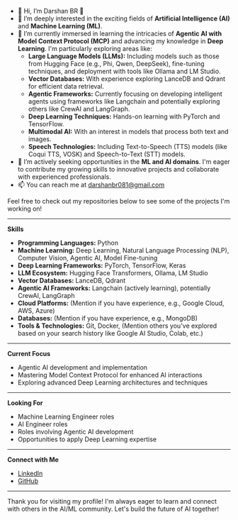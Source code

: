 - 👋 Hi, I’m Darshan BR 👋
- 👀 I’m deeply interested in the exciting fields of **Artificial Intelligence (AI)** and **Machine Learning (ML)**.
- 🌱 I’m currently immersed in learning the intricacies of **Agentic AI with Model Context Protocol (MCP)** and advancing my knowledge in **Deep Learning**. I'm particularly exploring areas like:
    - **Large Language Models (LLMs):** Including models such as those from Hugging Face (e.g., Phi, Qwen, DeepSeek), fine-tuning techniques, and deployment with tools like Ollama and LM Studio.
    - **Vector Databases:** With experience exploring LanceDB and Qdrant for efficient data retrieval.
    - **Agentic Frameworks:** Currently focusing on developing intelligent agents using frameworks like Langchain and potentially exploring others like CrewAI and LangGraph.
    - **Deep Learning Techniques:** Hands-on learning with PyTorch and TensorFlow.
    - **Multimodal AI:** With an interest in models that process both text and images.
    - **Speech Technologies:** Including Text-to-Speech (TTS) models (like Coqui TTS, VOSK) and Speech-to-Text (STT) models.
- 💞️ I’m actively seeking opportunities in the **ML and AI domains**. I'm eager to contribute my growing skills to innovative projects and collaborate with experienced professionals.
- 📫 You can reach me at [darshanbr081@gmail.com](mailto:darshanbr081@gmail.com)

Feel free to check out my repositories below to see some of the projects I'm working on!

---

**Skills**

- **Programming Languages:** Python
- **Machine Learning:** Deep Learning, Natural Language Processing (NLP), Computer Vision, Agentic AI, Model Fine-tuning
- **Deep Learning Frameworks:** PyTorch, TensorFlow, Keras
- **LLM Ecosystem:** Hugging Face Transformers, Ollama, LM Studio
- **Vector Databases:** LanceDB, Qdrant
- **Agentic AI Frameworks:** Langchain (actively learning), potentially CrewAI, LangGraph
- **Cloud Platforms:** (Mention if you have experience, e.g., Google Cloud, AWS, Azure)
- **Databases:** (Mention if you have experience, e.g., MongoDB)
- **Tools & Technologies:** Git, Docker, (Mention others you've explored based on your search history like Google AI Studio, Colab, etc.)

---

**Current Focus**

- Agentic AI development and implementation
- Mastering Model Context Protocol for enhanced AI interactions
- Exploring advanced Deep Learning architectures and techniques

---

**Looking For**

- Machine Learning Engineer roles
- AI Engineer roles
- Roles involving Agentic AI development
- Opportunities to apply Deep Learning expertise

---

**Connect with Me**

- [LinkedIn](https://www.linkedin.com/in/darshan-br-9880rb/)
- [GitHub](https://github.com/Darshan0312)

---

Thank you for visiting my profile! I'm always eager to learn and connect with others in the AI/ML community. Let's build the future of AI together!
